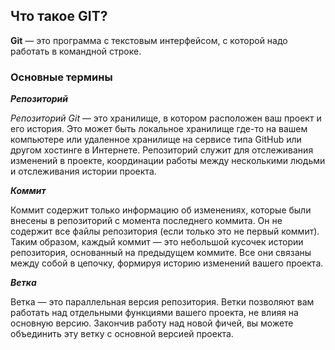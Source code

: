 ## Что такое GIT?

**Git** — это программа с текстовым интерфейсом, с которой надо работать в командной строке.

### Основные термины

***Репозиторий***

*Репозиторий Git* — это хранилище, в котором расположен ваш проект и его история. Это может быть локальное хранилище где-то на вашем компьютере или удаленное хранилище на сервисе типа GitHub или другом хостинге в Интернете. Репозиторий служит для отслеживания изменений в проекте, координации работы между несколькими людьми и отслеживания истории проекта.

***Коммит***

Коммит содержит только информацию об изменениях, которые были внесены в репозиторий с момента последнего коммита. Он не содержит все файлы репозитория (если только это не первый коммит). Таким образом, каждый коммит — это небольшой кусочек истории репозитория, основанный на предыдущем коммите. Все они связаны между собой в цепочку, формируя историю изменений вашего проекта.

   
***Ветка***

Ветка — это параллельная версия репозитория. Ветки позволяют вам работать над отдельными функциями вашего проекта, не влияя на основную версию. Закончив работу над новой фичей, вы можете объединить эту ветку с основной версией проекта.